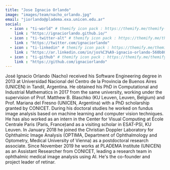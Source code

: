 ```yaml
---
title: "Jose Ignacio Orlando"
image: "images/team/nacho_orlando.jpg"
email: "jiorlando@pladema.exa.unicen.edu.ar"
social:
  - icon : "ti-world" # themify icon pack : https://themify.me/themify-icons
    link : "https://ignaciorlando.github.io/"
  - icon : "ti-twitter-alt" # themify icon pack : https://themify.me/themify-icons
    link : "https://twitter.com/ignaciorlando"
  - icon : "ti-linkedin" # themify icon pack : https://themify.me/themify-icons
    link : "https://ar.linkedin.com/in/jos%C3%A9-ignacio-orlando-560b8040"
  - icon : "ti-github" # themify icon pack : https://themify.me/themify-icons
    link : "https://github.com/ignaciorlando"
---
```


José Ignacio Orlando (Nacho) received his Software Engineering degree in 2013 at Universidad Nacional del Centro de la Provincia de Buenos Aires (UNICEN) in Tandil, Argentina. He obtained his PhD in Computational and Industrial Mathematics in 2017 from the same university, working under the supervision of Prof. Matthew B. Blaschko (KU Leuven, Leuven, Belgium) and Prof. Mariana del Fresno (UNICEN, Argentina) with a PhD scholarship granted by CONICET. During his doctoral studies he worked on fundus image analysis based on machine learning and computer vision techniques. He has also worked as an intern in the Center for Visual Computing at École Centrale Paris (Paris, France)and as a visiting scholar in ESAT-PSI, KU Leuven. In January 2018 he joined the Christian Doppler Laboratory for Ophthalmic Image Analysis (OPTIMA, Department of Ophthalmology and Optometry, Medical University of Vienna) as a postdoctoral research associate. Since November 2019 he works at PLADEMA Institute (UNICEN) as an Assistant Researcher from CONICET, leading a research team in ophthalmic medical image analysis using AI. He's the co-founder and project leader of retinar.